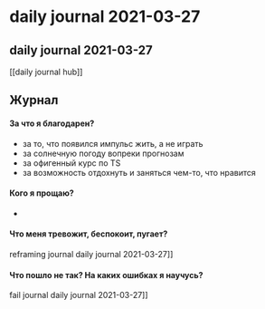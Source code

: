 # daily journal 2021-03-27

## daily journal 2021-03-27
[[daily journal hub]]


## Журнал
#### За что я благодарен?
- за то, что появился импульс жить, а не играть
- за солнечную погоду вопреки прогнозам
- за офигенный курс по TS
- за возможность отдохнуть и заняться чем-то, что нравится

#### Кого я прощаю?
- 

#### Что меня тревожит, беспокоит, пугает?
reframing journal daily journal 2021-03-27]]


#### Что пошло не так? На каких ошибках я научусь?
fail journal daily journal 2021-03-27]]

